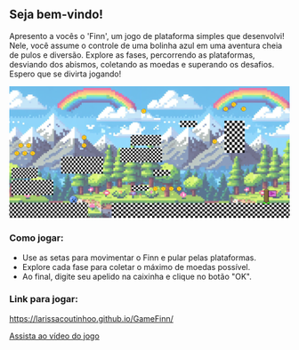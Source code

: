 ## Seja bem-vindo!

Apresento a vocês o 'Finn', um jogo de plataforma simples que desenvolvi! Nele, você assume o controle de uma bolinha azul em uma aventura cheia de pulos e diversão. Explore as fases, percorrendo as plataformas, desviando dos abismos, coletando as moedas e superando os desafios. Espero que se divirta jogando!

![print](https://github.com/LarissaCoutinhoo/GameFinn/blob/main/print.png)

### Como jogar:

- Use as setas para movimentar o Finn e pular pelas plataformas.
- Explore cada fase para coletar o máximo de moedas possível.
- Ao final, digite seu apelido na caixinha e clique no botão "OK".


### Link para jogar: 
https://larissacoutinhoo.github.io/GameFinn/


[Assista ao vídeo do jogo](https://youtu.be/rnPoUSyNOhM)


